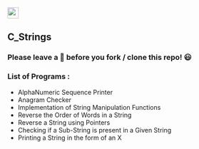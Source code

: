 <img src="https://img.shields.io/badge/C-000000?style=flat&logo=C&logoColor=white" height="25">


## C_Strings

### Please leave a 🌟 before you fork / clone this repo! 😃

### List of Programs :
* AlphaNumeric Sequence Printer
* Anagram Checker
* Implementation of String Manipulation Functions
* Reverse the Order of Words in a String
* Reverse a String using Pointers
* Checking if a Sub-String is present in a Given String
* Printing a String in the form of an X
